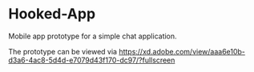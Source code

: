 # Hooked-App
Mobile app prototype for a simple chat application.

The prototype can be viewed via https://xd.adobe.com/view/aaa6e10b-d3a6-4ac8-5d4d-e7079d43f170-dc97/?fullscreen

